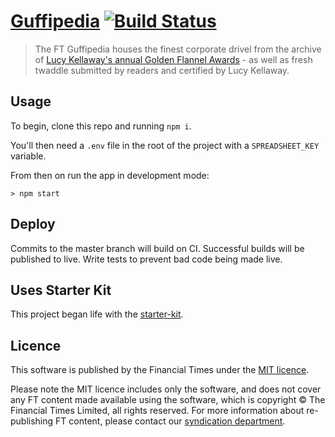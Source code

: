 # [Guffipedia](https://ig.ft.com/sites/guffipedia/) [![Build Status][travis-image]][travis-url]

> The FT Guffipedia houses the finest corporate drivel from the archive of [Lucy Kellaway's annual Golden Flannel Awards](https://next.ft.com/stream/authorsId/Q0ItMDAwMDkyNg==-QXV0aG9ycw==) - as well as fresh twaddle submitted by readers and certified by Lucy Kellaway.

## Usage

To begin, clone this repo and running `npm i`.

You'll then need a `.env` file in the root of the project with a `SPREADSHEET_KEY` variable.

From then on run the app in development mode:

```shell
> npm start 
```

## Deploy

Commits to the master branch will build on CI. Successful builds will be published to live. Write tests to prevent bad code being made live.

## Uses Starter Kit

This project began life with the [starter-kit](https://github.com/ft-interactive/starter-kit).

## Licence
This software is published by the Financial Times under the [MIT licence](http://opensource.org/licenses/MIT). 

Please note the MIT licence includes only the software, and does not cover any FT content made available using the software, which is copyright &copy; The Financial Times Limited, all rights reserved. For more information about re-publishing FT content, please contact our [syndication department](http://syndication.ft.com/).

[travis-url]: https://travis-ci.org/ft-interactive/guffipedia
[travis-image]: https://travis-ci.org/ft-interactive/guffipedia.svg
